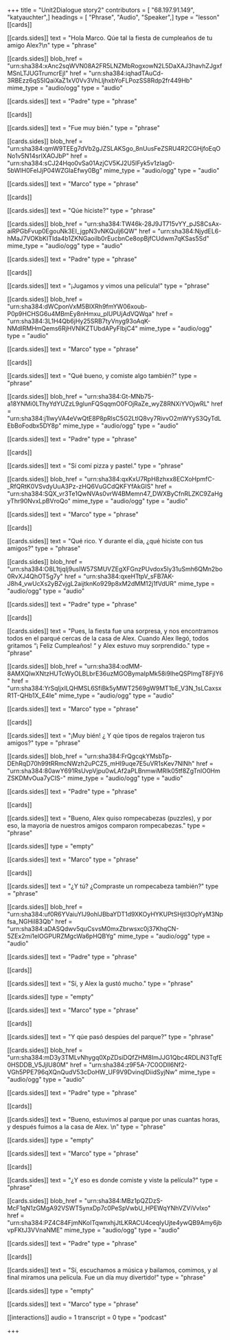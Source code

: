 +++
title = "Unit2Dialogue story2"
contributors = [ "68.197.91.149", "katyauchter",]
headings = [ "Phrase", "Audio", "Speaker",]
type = "lesson"
[[cards]]

[[cards.sides]]
text = "Hola Marco.  Qúe tal la fiesta de cumpleaños de tu amigo Alex?\n"
type = "phrase"

[[cards.sides]]
blob_href = "urn:sha384:xAnc2sqWVN08A2FR5LNZMbRogxowN2L5DaXAJ3havhZJgxfMSnLTJUGTrumcrEjl"
href = "urn:sha384:iqhadTAuCd-3RBEzz6qS5IQaiXaZ1xV0Vv3VhLljhxbYoFLPozSS8Rdp2fr449Hb"
mime_type = "audio/ogg"
type = "audio"

[[cards.sides]]
text = "Padre"
type = "phrase"

[[cards]]

[[cards.sides]]
text = "Fue muy bién."
type = "phrase"

[[cards.sides]]
blob_href = "urn:sha384:qmW9TEEg7dVb2gJZSLAKSgo_8nUusFeZSRU4R2CGHjfoEqONo1v5N14srIXAOJbP"
href = "urn:sha384:sCJ24Hqo0vSa01AzjCV5KJ2U5lFyk5v1zIag0-5bWIH0FeIJjP04WZGIaEfwy0Bg"
mime_type = "audio/ogg"
type = "audio"

[[cards.sides]]
text = "Marco"
type = "phrase"

[[cards]]

[[cards.sides]]
text = "Qúe hiciste?"
type = "phrase"

[[cards.sides]]
blob_href = "urn:sha384:TW46k-28J9JT715vYY_pJS8CsAx-aiRPGbFvup0EgouNk3EI_jgpN3vNKQuIj6QW"
href = "urn:sha384:NjydEL6-hMaJ7VOKbKITIda4b1ZKNGaoilb0rEucbnCe8opBjfCUdwm7qKSas5Sd"
mime_type = "audio/ogg"
type = "audio"

[[cards.sides]]
text = "Padre"
type = "phrase"

[[cards]]

[[cards.sides]]
text = "¡Jugamos y vimos una película!"
type = "phrase"

[[cards.sides]]
blob_href = "urn:sha384:dWCponVxM5BIXRh9fmYW06xoub-P0p9HCHSG6u4MBmEy8nHmxu_plUPUjAdVQWqa"
href = "urn:sha384:3L1H4Qb6jHy25SRB7tyVnyg93oAqK-NMdIRMHmQems6RjHVNlKZTUbdAPyFlbjC4"
mime_type = "audio/ogg"
type = "audio"

[[cards.sides]]
text = "Marco"
type = "phrase"

[[cards]]

[[cards.sides]]
text = "Qué bueno, y comiste algo también?"
type = "phrase"

[[cards.sides]]
blob_href = "urn:sha384:Gt-MNb75-a18YNMi0LThyYdYUZzL9glunFQSqqmO0FOjRaZe_wyZ8RNXiYVOjwRL"
href = "urn:sha384:j1lwyVA4eVwQtE8P8pRlsC5G2LtlQ8vy7RivvO2mWYyS3QyTdLEbBoFodbx5DY8p"
mime_type = "audio/ogg"
type = "audio"

[[cards.sides]]
text = "Padre"
type = "phrase"

[[cards]]

[[cards.sides]]
text = "Sí comí pizza y pastel."
type = "phrase"

[[cards.sides]]
blob_href = "urn:sha384:qxKxU7RpH8zhxx8ECXoHpmfC-_RfQRtK0VSvdyUuA3Pz-zHQ6VuGCdQKFYfAkGIS"
href = "urn:sha384:SQX_vr3Te1QwNVAs0vrW4BMemn47_DWXByCfnRLZKC9ZaHgyThr90NvxLpBVroQo"
mime_type = "audio/ogg"
type = "audio"

[[cards.sides]]
text = "Marco"
type = "phrase"

[[cards]]

[[cards.sides]]
text = "Qué rico.  Y durante el día, ¿qué hiciste con tus amigos?"
type = "phrase"

[[cards.sides]]
blob_href = "urn:sha384:O8L1tjqIj9usIW57SMUVZEgXFGnzPUvdox5ly31uSmh6QMn2bo0RvXJ4QhOT5g7y"
href = "urn:sha384:qxeHTtpV_sFB7AK-J8h4_vwUcXs2yBZvjgL2aijtknKo929p8xM2dMM12j1fVdUR"
mime_type = "audio/ogg"
type = "audio"

[[cards.sides]]
text = "Padre"
type = "phrase"

[[cards]]

[[cards.sides]]
text = "Pues, la fiesta fue una sorpresa, y nos encontramos todos en el parqué cercas de la casa de Alex.  Cuando Alex llegó, todos gritamos “¡ Feliz Cumpleaños! “  y Alex estuvo muy sorprendido."
type = "phrase"

[[cards.sides]]
blob_href = "urn:sha384:odMM-8AMXQlwXNtzHUTcWyOLBLbrE36uzMGOBymaIpMk58i9lheQSPImgT8FjlY6"
href = "urn:sha384:YrSqljxILQHMSL6SfiBk5yMWT2569gW9MT1bE_V3N_1sLCaxsxR1T-QHb1X_E4Ie"
mime_type = "audio/ogg"
type = "audio"

[[cards.sides]]
text = "Marco"
type = "phrase"

[[cards]]

[[cards.sides]]
text = "¡Muy bién!  ¿ Y qúe tipos de regalos trajeron tus amigos?"
type = "phrase"

[[cards.sides]]
blob_href = "urn:sha384:FrQgcqkYMsbTp-DEhRqD70h99tRRmcNWzh2uPCZ5_mHI9uqe7E5uVR1sKev7NlNh"
href = "urn:sha384:80awY691RsUvpVjpu0wLAf2aPLBnmwiMRlk05tf8ZgTnIO0HmZSKDMvOua7yCIS-"
mime_type = "audio/ogg"
type = "audio"

[[cards.sides]]
text = "Padre"
type = "phrase"

[[cards]]

[[cards.sides]]
text = "Bueno, Alex quiso rompecabezas (puzzles), y por eso, la mayoria de nuestros amigos comparon rompecabezas."
type = "phrase"

[[cards.sides]]
type = "empty"

[[cards.sides]]
text = "Marco"
type = "phrase"

[[cards]]

[[cards.sides]]
text = "¿Y tú? ¿Compraste un rompecabeza también?"
type = "phrase"

[[cards.sides]]
blob_href = "urn:sha384:uf0R6YVaiuYIJ9ohlJBbaYDT1d9XKOyHYKUPtSHjtI3OpYyM3Npfsa_NGHil83Qb"
href = "urn:sha384:aDASQdwv5quCsvsM0mxZbrwsxc0j37KhqCN-5ZEx2mi1elOGPURZMgcWa6pHQBYg"
mime_type = "audio/ogg"
type = "audio"

[[cards.sides]]
text = "Padre"
type = "phrase"

[[cards]]

[[cards.sides]]
text = "Sí, y Alex la gustó mucho."
type = "phrase"

[[cards.sides]]
type = "empty"

[[cards.sides]]
text = "Marco"
type = "phrase"

[[cards]]

[[cards.sides]]
text = "Y qúe pasó despúes del parque?"
type = "phrase"

[[cards.sides]]
blob_href = "urn:sha384:mD3y3TMLvNhygq0XpZDsiDQfZHM8ImJJG1Qbc4RDLiN3TqfE0HSDDB_V5JjlU80M"
href = "urn:sha384:z9F5A-7C0ODll6Nf2-VGh5PPE796qXQnQudV53cDoHW_UF9V9DvinqIDiidSyjNw"
mime_type = "audio/ogg"
type = "audio"

[[cards.sides]]
text = "Padre"
type = "phrase"

[[cards]]

[[cards.sides]]
text = "Bueno, estuvimos al parque por unas cuantas horas, y después fuimos a la casa de Alex.  \n"
type = "phrase"

[[cards.sides]]
type = "empty"

[[cards.sides]]
text = "Marco"
type = "phrase"

[[cards]]

[[cards.sides]]
text = "¿Y eso es donde comiste y viste la película?"
type = "phrase"

[[cards.sides]]
blob_href = "urn:sha384:MBz1pQZDzS-McF1qN1zGMgA92VSWT5ynxDp7c0PeSpVwbU_HPEWqYNhVZViVvIxo"
href = "urn:sha384:PZ4C84FjmNKoITqwnxhjJtLKRACU4ceqIyUjte4ywQB9Amy6jbvpFKtJ3VVnaNME"
mime_type = "audio/ogg"
type = "audio"

[[cards.sides]]
text = "Padre"
type = "phrase"

[[cards]]

[[cards.sides]]
text = "Sí, escuchamos a música y bailamos, comimos, y al final miramos una película.  Fue un día muy divertido!"
type = "phrase"

[[cards.sides]]
type = "empty"

[[cards.sides]]
text = "Marco"
type = "phrase"

[[interactions]]
audio = 1
transcript = 0
type = "podcast"

+++
